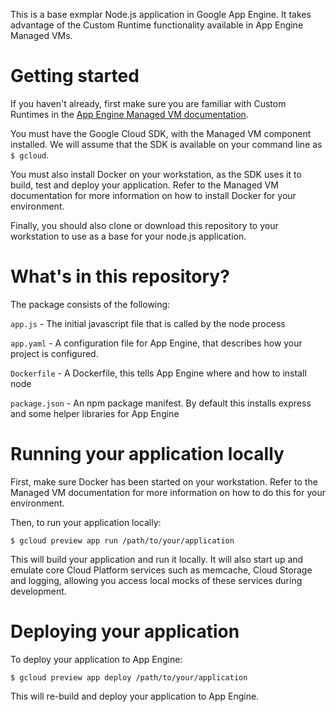 This is a base exmplar Node.js application in Google App Engine. It takes advantage of the Custom Runtime functionality available in App Engine Managed VMs.

Getting started
===============

If you haven't already, first make sure you are familiar with Custom Runtimes in the [App Engine Managed VM documentation](https://developers.google.com/appengine/docs/managed-vms/).

You must have the Google Cloud SDK, with the Managed VM component installed. We will assume that the SDK is available on your command line as `$ gcloud`.

You must also install Docker on your workstation, as the SDK uses it to build, test and deploy your application. Refer to the Managed VM documentation for more information on how to install Docker for your environment.

Finally, you should also clone or download this repository to your workstation to use as a base for your node.js application.

What's in this repository?
==========================

The package consists of the following:

`app.js` - The initial javascript file that is called by the node process

`app.yaml` - A configuration file for App Engine, that describes how your project is configured.

`Dockerfile` - A Dockerfile, this tells App Engine where and how to install node

`package.json` - An npm package manifest. By default this installs express and some helper libraries for App Engine

Running your application locally
================================

First, make sure Docker has been started on your workstation. Refer to the Managed VM documentation for more information on how to do this for your environment.

Then, to run your application locally:

 `$ gcloud preview app run /path/to/your/application`

This will build your application and run it locally. It will also start up and emulate core Cloud Platform services such as memcache, Cloud Storage and logging, allowing you access local mocks of these services during development.

Deploying your application
==========================

To deploy your application to App Engine:

  `$ gcloud preview app deploy /path/to/your/application`

This will re-build and deploy your application to App Engine.
